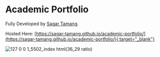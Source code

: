 # Academic Portfolio
 
Fully Developed by [Sagar Tamang](https://github.com/SAGAR-TAMANG).

Hosted Here: [https://sagar-tamang.github.io/academic-portfolio/](https://sagar-tamang.github.io/academic-portfolio/){:target="_blank"}

![127 0 0 1_5502_index html(36_29 ratio)](https://github.com/SAGAR-TAMANG/academic-portfolio/assets/100279896/34a47445-f2ed-4b19-ae2e-fa949af9c05d)